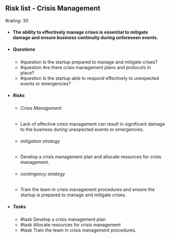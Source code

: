 ## Risk list - Crisis Management
#rating: 30
- #### The ability to effectively manage crises is essential to mitigate damage and ensure business continuity during unforeseen events.
- ##### Questions
  - #question Is the startup prepared to manage and mitigate crises?
  - #question Are there crisis management plans and protocols in place?
  - #question Is the startup able to respond effectively to unexpected events or emergencies?
- ##### Risks

  - ###### Crisis Management
  - Lack of effective crisis management can result in significant damage to the business during unexpected events or emergencies.
  - ###### mitigation strategy
  - Develop a crisis management plan and allocate resources for crisis management.
  - ###### contingency strategy
  - Train the team in crisis management procedures and ensure the startup is prepared to manage and mitigate crises.
- ##### Tasks
  - #task Develop a crisis management plan
  - #task  Allocate resources for crisis management
  - #task  Train the team in crisis management procedures.


